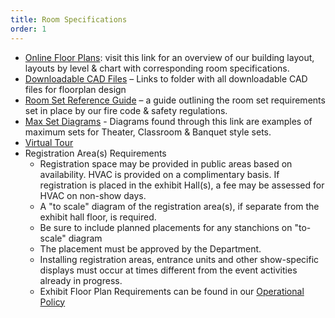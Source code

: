 ```yaml
---
title: Room Specifications
order: 1
---
```


- [Online Floor Plans](https://www.austinconventioncenter.com/plan/plans/): visit this link for an overview of our building layout, layouts by level &amp; chart with corresponding room specifications.
- [Downloadable CAD Files](https://assets.austinconventioncenter.com/2021/room_specifications/TODO) – Links to folder with all downloadable CAD files for floorplan design
- [Room Set Reference Guide](https://assets.austinconventioncenter.com/2021/ACC-Room-Set-Reference-Guide.pdf) – a guide outlining the room set requirements set in place by our fire code &amp; safety regulations.
- [Max Set Diagrams](https://assets.austinconventioncenter.com/2021/TODO) - Diagrams found through this link are examples of maximum sets for Theater, Classroom &amp; Banquet style sets.
- [Virtual Tour](http://accd360tours.com/accd/index.html)
- Registration Area(s) Requirements
  - Registration space may be provided in public areas based on availability. HVAC is provided on a complimentary basis. If registration is placed in the exhibit Hall(s), a fee may be assessed for HVAC on non-show days.
  - A "to scale" diagram of the registration area(s), if separate from the exhibit hall floor, is required.
  - Be sure to include planned placements for any stanchions on "to-scale" diagram
  - The placement must be approved by the Department.
  - Installing registration areas, entrance units and other show-specific displays must occur at times different from the event activities already in progress.
  - Exhibit Floor Plan Requirements can be found in our [Operational Policy](https://ops.austinhttps/ops.austinconventioncenter.com/exhibitsconventioncenter.com/exhibits)
